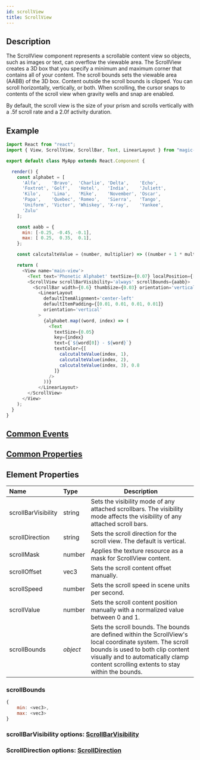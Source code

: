 ```yaml
---
id: scrollView
title: ScrollView
---
```

## Description
The ScrollView component represents a scrollable content view so objects, such as images or text, can overflow the viewable area. The ScrollView creates a 3D box that you specify a minimum and maximum corner that contains all of your content. The scroll bounds sets the viewable area (AABB) of the 3D box. Content outside the scroll bounds is clipped. You can scroll horizontally, vertically, or both. When scrolling, the cursor snaps to contents of the scroll view when gravity wells and snap are enabled.

By default, the scroll view is the size of your prism and scrolls vertically with a .5f scroll rate and a 2.0f activity duration.

## Example

```javascript
import React from "react";
import { View, ScrollView, ScrollBar, Text, LinearLayout } from "magic-script-components";

export default class MyApp extends React.Component {

  render() {
    const alphabet = [
      'Alfa',    'Bravo',  'Charlie', 'Delta',    'Echo',
      'Foxtrot', 'Golf',   'Hotel',   'India',    'Juliett',
      'Kilo',    'Lima',   'Mike',    'November', 'Oscar',
      'Papa',    'Quebec', 'Romeo',   'Sierra',   'Tango',
      'Uniform', 'Victor', 'Whiskey', 'X-ray',    'Yankee',
      'Zulu'
    ];

    const aabb = {
      min: [-0.25, -0.45, -0.1],
      max: [ 0.25,  0.35,  0.1],
    };

    const calcutalteValue = (number, multiplier) => ((number + 1 * multiplier) % 10) * 0.1;

    return (
      <View name='main-view'>
        <Text text='Phonetic Alphabet' textSize={0.07} localPosition={[-0.15, 0.4, 0]}/>
        <ScrollView scrollBarVisibility='always' scrollBounds={aabb}>
          <ScrollBar width={0.6} thumbSize={0.03} orientation='vertical'/>
            <LinearLayout
              defaultItemAlignment='center-left'
              defaultItemPadding={[0.01, 0.01, 0.01, 0.01]}
              orientation='vertical'
            >
              {alphabet.map((word, index) => (
                <Text
                  textSize={0.05}
                  key={index}
                  text={`${word[0]} - ${word}`}
                  textColor={[
                    calcutalteValue(index, 1),
                    calcutalteValue(index, 2),
                    calcutalteValue(index, 3), 0.8
                  ]}
                />
              ))}
            </LinearLayout>
        </ScrollView>
      </View>
    );
  }
}
```

## [Common Events](../types/Events.md)

## [Common Properties](../types/Properties.md)

## Element Properties

| Name                | Type     | Description |
| :------------------ | :------- | ----------- |
| scrollBarVisibility | string   | Sets the visibility mode of any attached scrollbars. The visibility mode affects the visibility of any attached scroll bars. |
| scrollDirection     | string   | Sets the scroll direction for the scroll view. The default is vertical. |
| scrollMask          | number   | Applies the texture resource as a mask for ScrollView content. |
| scrollOffset        | vec3     | Sets the scroll content offset manually. |
| scrollSpeed         | number   | Sets the scroll speed in scene units per second. |
| scrollValue         | number   | Sets the scroll content position manually with a normalized value between 0 and 1. |
| scrollBounds        | _object_ | Sets the scroll bounds. The bounds are defined within the ScrollView's local coordinate system. The scroll bounds is used to both clip content visually and to automatically clamp content scrolling extents to stay within the bounds. |

### scrollBounds
```javascript
{
    min: <vec3>,
    max: <vec3>
}
```

### scrollBarVisibility options: [ScrollBarVisibility](../types/ScrollBarVisibility.md)
### ScrollDirection options: [ScrollDirection](../types/ScrollDirection.md)
